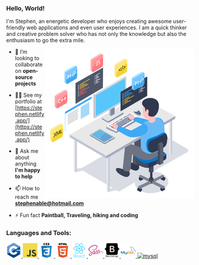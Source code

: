 <h3 align="left">Hello, World!</h3>
<p>I'm Stephen, an energetic developer who enjoys creating awesome user-friendly web applications and even user experiences.  I am a quick thinker and creative problem solver who has not only the knowledge but also the enthusiasm to go the extra mile.</p>

<img align="right" alt="GIF" src="./6.gif" width="400" height="400" />

- 👯 I’m looking to collaborate on **open-source projects**

- 👨‍💻 See my portfolio at [https://stephen.netlify.app/](https://stephen.netlify.app/)

- 💬 Ask me about anything **I'm happy to help**

- 📫 How to reach me **stephenable@hotmail.com**

- ⚡ Fun fact **Paintball, Traveling, hiking and coding**

<h3 align="left">Languages and Tools:</h3>
<p align="left">
<a href="#" target="_blank" rel="noreferrer"> <img src="https://raw.githubusercontent.com/devicons/devicon/master/icons/cplusplus/cplusplus-original.svg" alt="cplusplus" width="40" height="40"/> </a>
<a href="#" target="_blank" rel="noreferrer"> <img src="https://raw.githubusercontent.com/devicons/devicon/master/icons/javascript/javascript-original.svg" alt="javascript" width="40" height="40"/> </a>
<a href="#" target="_blank" rel="noreferrer"> <img src="https://raw.githubusercontent.com/devicons/devicon/master/icons/css3/css3-original-wordmark.svg" alt="css3" width="40" height="40"/> </a>
<a href="#" target="_blank" rel="noreferrer"> <img src="https://raw.githubusercontent.com/devicons/devicon/master/icons/html5/html5-original-wordmark.svg" alt="html5" width="40" height="40"/> </a>
<a href="#" target="_blank" rel="noreferrer"> <img src="https://raw.githubusercontent.com/devicons/devicon/master/icons/react/react-original-wordmark.svg" alt="react" width="40" height="40"/> </a>
<a href="#" target="_blank" rel="noreferrer"> <img src="https://raw.githubusercontent.com/devicons/devicon/master/icons/sass/sass-original.svg" alt="sass" width="40" height="40"/> </a>
<a href="#" target="_blank" rel="noreferrer"> <img src="https://raw.githubusercontent.com/devicons/devicon/master/icons/bootstrap/bootstrap-plain-wordmark.svg" alt="bootstrap" width="40" height="40"/> </a>
<a href="#" target="_blank" rel="noreferrer"> <img src="https://raw.githubusercontent.com/devicons/devicon/master/icons/mysql/mysql-original-wordmark.svg" alt="mysql" width="40" height="40"/> </a>
<a href="#" target="_blank" rel="noreferrer"> <img src="https://assets.toptal.io/images?url=https://bs-uploads.toptal.io/blackfish-uploads/components/skill_page/content/logo_file/logo/195519/regular_82x82_Lightning-52aced50860464855987c3a9a32f497f.png" alt="mysql" width="40" height="40"/> </a>
</p>
